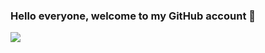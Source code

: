 ### Hello everyone, welcome to my GitHub account 👋
<img src="[C:\Users\Fouad\Desktop](https://www.bing.com/images/search?view=detailV2&ccid=X1WTnHlJ&id=1C64B66E4D34F28FD41698B75B60E5FB85D61ACB&thid=OIP.X1WTnHlJY8Hc3V4Q3Q67agHaEK&mediaurl=https%3a%2f%2fstatic.vecteezy.com%2fsystem%2fresources%2fpreviews%2f001%2f410%2f877%2fnon_2x%2fprogramming-and-coding-futuristic-banner-vector.jpg&cdnurl=https%3a%2f%2fth.bing.com%2fth%2fid%2fR.5f55939c794963c1dcdd5e10dd0ebb6a%3frik%3dyxrWhfvlYFu3mA%26pid%3dImgRaw%26r%3d0&exph=980&expw=1742&q=banner+de+programaci%c3%b3n&simid=608021856253861960&FORM=IRPRST&ck=890AA275B01E65C8FEB41282D1A722DC&selectedIndex=3&itb=0&ajaxhist=0&ajaxserp=0)https://www.bing.com/images/search?view=detailV2&ccid=X1WTnHlJ&id=1C64B66E4D34F28FD41698B75B60E5FB85D61ACB&thid=OIP.X1WTnHlJY8Hc3V4Q3Q67agHaEK&mediaurl=https%3a%2f%2fstatic.vecteezy.com%2fsystem%2fresources%2fpreviews%2f001%2f410%2f877%2fnon_2x%2fprogramming-and-coding-futuristic-banner-vector.jpg&cdnurl=https%3a%2f%2fth.bing.com%2fth%2fid%2fR.5f55939c794963c1dcdd5e10dd0ebb6a%3frik%3dyxrWhfvlYFu3mA%26pid%3dImgRaw%26r%3d0&exph=980&expw=1742&q=banner+de+programaci%c3%b3n&simid=608021856253861960&FORM=IRPRST&ck=890AA275B01E65C8FEB41282D1A722DC&selectedIndex=3&itb=0&ajaxhist=0&ajaxserp=0">
<!--
**Fouad-Trabajo/Fouad-Trabajo** is a ✨ _special_ ✨ repository because its `README.md` (this file) appears on your GitHub profile.

Here are some ideas to get you started:

- 🔭 I’m currently working on ...
- 🌱 I’m currently learning ...
- 👯 I’m looking to collaborate on ...
- 🤔 I’m looking for help with ...
- 💬 Ask me about ...
- 📫 How to reach me: ...
- 😄 Pronouns: ...
- ⚡ Fun fact: ...
-->
